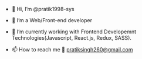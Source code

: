 - 👋 Hi, I’m @pratik1998-sys
- 👀 I’m a Web/Front-end developer
- 🌱 I’m currently working with Frontend Developemnt Technologies(Javascript, React.js, Redux, SASS).

- 📫 How to reach me 📧 pratiksingh260@gmail.com 

<!---
pratik1998-sys/pratik1998-sys is a ✨ special ✨ repository because its `README.md` (this file) appears on your GitHub profile.
You can click the Preview link to take a look at your changes.
--->
